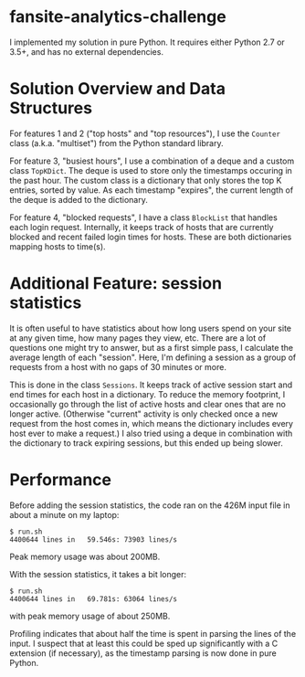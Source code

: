 # fansite-analytics-challenge

I implemented my solution in pure Python. It requires either
Python 2.7 or 3.5+, and has no external dependencies.

# Solution Overview and Data Structures

For features 1 and 2 ("top hosts" and "top resources"), I use
the `Counter` class (a.k.a. "multiset")  from the Python standard library.

For feature 3, "busiest hours", I use a combination of a deque and a custom
class `TopKDict`. The deque is used to store only the timestamps occuring in
the past hour. The custom class is a dictionary that only stores the top K
entries, sorted by value. As each timestamp "expires", the current length
of the deque is added to the dictionary.

For feature 4, "blocked requests", I have a class `BlockList` that handles
each login request. Internally, it keeps track of hosts that are currently
blocked and recent failed login times for hosts. These are both dictionaries
mapping hosts to time(s).

# Additional Feature: session statistics

It is often useful to have statistics about how long users spend on
your site at any given time, how many pages they view, etc. There are
a lot of questions one might try to answer, but as a first simple
pass, I calculate the average length of each "session".  Here, I'm
defining a session as a group of requests from a host with no gaps
of 30 minutes or more.

This is done in the class `Sessions`. It keeps track of active session start
and end times for each host in a dictionary. To reduce the memory footprint,
I occasionally go through the list of active hosts and clear ones that are
no longer active. (Otherwise "current" activity is only checked once a new
request from the host comes in, which means the dictionary includes every host
ever to make a request.) I also tried using a deque in combination with the
dictionary to track expiring sessions, but this ended up being slower.


# Performance

Before adding the session statistics, the code ran on the 426M input
file in about a minute on my laptop:
```
$ run.sh 
4400644 lines in   59.546s: 73903 lines/s
```
Peak memory usage was about 200MB.

With the session statistics, it takes a bit longer:
```
$ run.sh 
4400644 lines in   69.781s: 63064 lines/s
```
with peak memory usage of about 250MB.

Profiling indicates that about half the time is spent in parsing the
lines of the input. I suspect that at least this could be sped up
significantly with a C extension (if necessary), as the timestamp
parsing is now done in pure Python.
